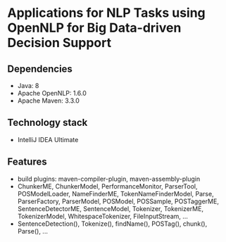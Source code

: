 # Applications for NLP Tasks using OpenNLP for Big Data-driven Decision Support
	
## Dependencies
* Java: 8
* Apache OpenNLP: 1.6.0 
* Apache Maven: 3.3.0

## Technology stack
* IntelliJ IDEA Ultimate

## Features
* build plugins: maven-compiler-plugin, maven-assembly-plugin
* ChunkerME, ChunkerModel, PerformanceMonitor, ParserTool, POSModelLoader, NameFinderME, TokenNameFinderModel, Parse, ParserFactory, ParserModel, POSModel, POSSample, POSTaggerME, SentenceDetectorME, SentenceModel, Tokenizer, TokenizerME, TokenizerModel, WhitespaceTokenizer, FileInputStream, ...
* SentenceDetection(), Tokenize(), findName(), POSTag(), chunk(), Parse(), ...
